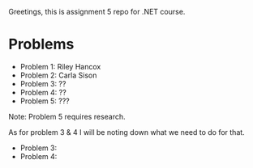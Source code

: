 Greetings, this is assignment 5 repo for .NET course.

# Problems
* Problem 1: Riley Hancox
* Problem 2: Carla Sison
* Problem 3: ??
* Problem 4: ??
* Problem 5: ???

Note: Problem 5 requires research.

As for problem 3 & 4 I will be noting down what we need to do for that.

* Problem 3:
* Problem 4: 
